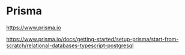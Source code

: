 # Prisma

https://www.prisma.io

https://www.prisma.io/docs/getting-started/setup-prisma/start-from-scratch/relational-databases-typescript-postgresql




